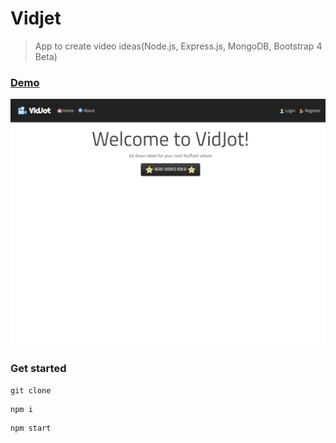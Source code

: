 # Vidjet

> App to create video ideas(Node.js, Express.js, MongoDB, Bootstrap 4 Beta)

### [Demo](https://node-vid-jot-ab.herokuapp.com)
[![IMAGE ALT TEXT HERE](./screen.png)](https://radikal.ru/video/YLRRB2hiKU8)

### Get started

```shell script
git clone
```
```shell script
npm i
```
```shell script
npm start
```
